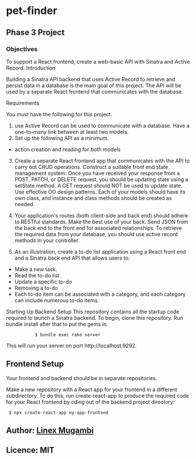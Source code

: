 # pet-finder
## Phase 3 Project 
### Objectives 
To support a React frontend, create a web-basic API with Sinatra and Active Record.
Introduction

Building a Sinatra API backend that uses Active Record to retrieve and persist data in a database is the main goal of this project. The API will be used by a separate React frontend that communicates with the database.

Requirements

You must have the following for this project.

1) use Active Record can be used to communicate with a database.
Have a one-to-many link between at least two models.
2) Set up the following API as a minimum.
- action creation and reading for both models
3) Create a separate React frontend app that communicates with the API to carry out CRUD operations.
Construct a suitable front end state management system. Once you have received your response from a POST, PATCH, or DELETE request, you should be updating state using a setState method. A GET request should NOT be used to update state.
Use effective OO design patterns. Each of your models should have its own class, and instance and class methods should be created as needed.
3) Your application's routes (both client-side and back end) should adhere to RESTful standards.
Make the best use of your back. Send JSON from the back end to the front end for associated relationships. To retrieve the required data from your database, you should use active record methods in your controller.

4) As an illustration, create a to-do list application using a React front end and a Sinatra back end API that allows users to:

- Make a new task.
- Read the to-do list.
- Update a specific to-do
- Removing a to-do
- Each to-do item can be associated with a category, and each category can include numerous to-do items.

Starting Up Backend Setup
This repository contains all the startup code required to launch a Sinatra backend. To begin, clone this repository. Run bundle install after that to put the gems in.

               $ bundle exec rake server

This will run your server on port http://localhost:9292.

## Frontend  Setup
Your frontend and backend should be in separate repositories.

Make a new repository with a React app for your frontend in a different subdirectory. To do this, run create-react-app to produce the required code for your React frontend by cding out of the backend project directory:

     $ npx create-react-app my-app-frontend




## Author: [Linex Mugambi](https://github.com/LinexMugambi)

## Licence: MIT